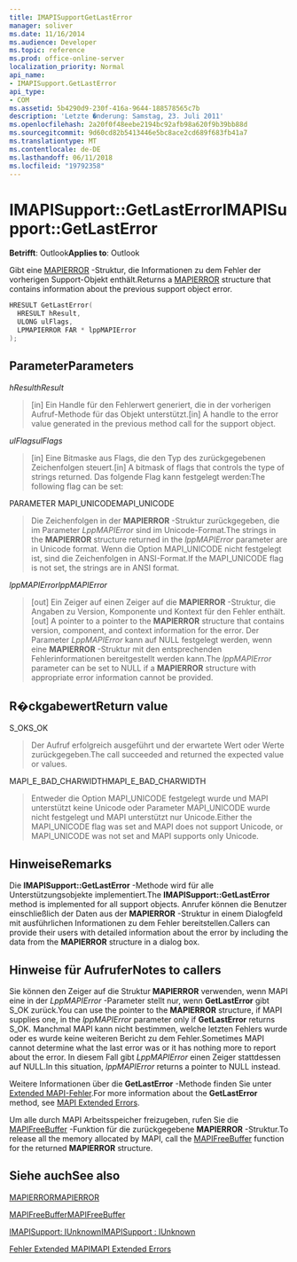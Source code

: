 ```yaml
---
title: IMAPISupportGetLastError
manager: soliver
ms.date: 11/16/2014
ms.audience: Developer
ms.topic: reference
ms.prod: office-online-server
localization_priority: Normal
api_name:
- IMAPISupport.GetLastError
api_type:
- COM
ms.assetid: 5b4290d9-230f-416a-9644-188578565c7b
description: 'Letzte �nderung: Samstag, 23. Juli 2011'
ms.openlocfilehash: 2a20f0f48eebe2194bc92afb98a620f9b39bb88d
ms.sourcegitcommit: 9d60cd82b5413446e5bc8ace2cd689f683fb41a7
ms.translationtype: MT
ms.contentlocale: de-DE
ms.lasthandoff: 06/11/2018
ms.locfileid: "19792358"
---
```

# <a name="imapisupportgetlasterror"></a><span data-ttu-id="f7eff-103">IMAPISupport::GetLastError</span><span class="sxs-lookup"><span data-stu-id="f7eff-103">IMAPISupport::GetLastError</span></span>

  
  
<span data-ttu-id="f7eff-104">**Betrifft**: Outlook</span><span class="sxs-lookup"><span data-stu-id="f7eff-104">**Applies to**: Outlook</span></span> 
  
<span data-ttu-id="f7eff-105">Gibt eine [MAPIERROR](mapierror.md) -Struktur, die Informationen zu dem Fehler der vorherigen Support-Objekt enthält.</span><span class="sxs-lookup"><span data-stu-id="f7eff-105">Returns a [MAPIERROR](mapierror.md) structure that contains information about the previous support object error.</span></span> 
  
```cpp
HRESULT GetLastError(
  HRESULT hResult,
  ULONG ulFlags,
  LPMAPIERROR FAR * lppMAPIError
);
```

## <a name="parameters"></a><span data-ttu-id="f7eff-106">Parameter</span><span class="sxs-lookup"><span data-stu-id="f7eff-106">Parameters</span></span>

 <span data-ttu-id="f7eff-107">_hResult_</span><span class="sxs-lookup"><span data-stu-id="f7eff-107">_hResult_</span></span>
  
> <span data-ttu-id="f7eff-108">[in] Ein Handle für den Fehlerwert generiert, die in der vorherigen Aufruf-Methode für das Objekt unterstützt.</span><span class="sxs-lookup"><span data-stu-id="f7eff-108">[in] A handle to the error value generated in the previous method call for the support object.</span></span>
    
 <span data-ttu-id="f7eff-109">_ulFlags_</span><span class="sxs-lookup"><span data-stu-id="f7eff-109">_ulFlags_</span></span>
  
> <span data-ttu-id="f7eff-110">[in] Eine Bitmaske aus Flags, die den Typ des zurückgegebenen Zeichenfolgen steuert.</span><span class="sxs-lookup"><span data-stu-id="f7eff-110">[in] A bitmask of flags that controls the type of strings returned.</span></span> <span data-ttu-id="f7eff-111">Das folgende Flag kann festgelegt werden:</span><span class="sxs-lookup"><span data-stu-id="f7eff-111">The following flag can be set:</span></span>
    
<span data-ttu-id="f7eff-112">PARAMETER MAPI_UNICODE</span><span class="sxs-lookup"><span data-stu-id="f7eff-112">MAPI_UNICODE</span></span> 
  
> <span data-ttu-id="f7eff-113">Die Zeichenfolgen in der **MAPIERROR** -Struktur zurückgegeben, die im Parameter _LppMAPIError_ sind im Unicode-Format.</span><span class="sxs-lookup"><span data-stu-id="f7eff-113">The strings in the **MAPIERROR** structure returned in the  _lppMAPIError_ parameter are in Unicode format.</span></span> <span data-ttu-id="f7eff-114">Wenn die Option MAPI_UNICODE nicht festgelegt ist, sind die Zeichenfolgen in ANSI-Format.</span><span class="sxs-lookup"><span data-stu-id="f7eff-114">If the MAPI_UNICODE flag is not set, the strings are in ANSI format.</span></span> 
    
 <span data-ttu-id="f7eff-115">_lppMAPIError_</span><span class="sxs-lookup"><span data-stu-id="f7eff-115">_lppMAPIError_</span></span>
  
> <span data-ttu-id="f7eff-116">[out] Ein Zeiger auf einen Zeiger auf die **MAPIERROR** -Struktur, die Angaben zu Version, Komponente und Kontext für den Fehler enthält.</span><span class="sxs-lookup"><span data-stu-id="f7eff-116">[out] A pointer to a pointer to the **MAPIERROR** structure that contains version, component, and context information for the error.</span></span> <span data-ttu-id="f7eff-117">Der Parameter _LppMAPIError_ kann auf NULL festgelegt werden, wenn eine **MAPIERROR** -Struktur mit den entsprechenden Fehlerinformationen bereitgestellt werden kann.</span><span class="sxs-lookup"><span data-stu-id="f7eff-117">The  _lppMAPIError_ parameter can be set to NULL if a **MAPIERROR** structure with appropriate error information cannot be provided.</span></span> 
    
## <a name="return-value"></a><span data-ttu-id="f7eff-118">R�ckgabewert</span><span class="sxs-lookup"><span data-stu-id="f7eff-118">Return value</span></span>

<span data-ttu-id="f7eff-119">S_OK</span><span class="sxs-lookup"><span data-stu-id="f7eff-119">S_OK</span></span> 
  
> <span data-ttu-id="f7eff-120">Der Aufruf erfolgreich ausgeführt und der erwartete Wert oder Werte zurückgegeben.</span><span class="sxs-lookup"><span data-stu-id="f7eff-120">The call succeeded and returned the expected value or values.</span></span>
    
<span data-ttu-id="f7eff-121">MAPI_E_BAD_CHARWIDTH</span><span class="sxs-lookup"><span data-stu-id="f7eff-121">MAPI_E_BAD_CHARWIDTH</span></span> 
  
> <span data-ttu-id="f7eff-122">Entweder die Option MAPI_UNICODE festgelegt wurde und MAPI unterstützt keine Unicode oder Parameter MAPI_UNICODE wurde nicht festgelegt und MAPI unterstützt nur Unicode.</span><span class="sxs-lookup"><span data-stu-id="f7eff-122">Either the MAPI_UNICODE flag was set and MAPI does not support Unicode, or MAPI_UNICODE was not set and MAPI supports only Unicode.</span></span>
    
## <a name="remarks"></a><span data-ttu-id="f7eff-123">Hinweise</span><span class="sxs-lookup"><span data-stu-id="f7eff-123">Remarks</span></span>

<span data-ttu-id="f7eff-124">Die **IMAPISupport::GetLastError** -Methode wird für alle Unterstützungsobjekte implementiert.</span><span class="sxs-lookup"><span data-stu-id="f7eff-124">The **IMAPISupport::GetLastError** method is implemented for all support objects.</span></span> <span data-ttu-id="f7eff-125">Anrufer können die Benutzer einschließlich der Daten aus der **MAPIERROR** -Struktur in einem Dialogfeld mit ausführlichen Informationen zu dem Fehler bereitstellen.</span><span class="sxs-lookup"><span data-stu-id="f7eff-125">Callers can provide their users with detailed information about the error by including the data from the **MAPIERROR** structure in a dialog box.</span></span> 
  
## <a name="notes-to-callers"></a><span data-ttu-id="f7eff-126">Hinweise für Aufrufer</span><span class="sxs-lookup"><span data-stu-id="f7eff-126">Notes to callers</span></span>

<span data-ttu-id="f7eff-127">Sie können den Zeiger auf die Struktur **MAPIERROR** verwenden, wenn MAPI eine in der _LppMAPIError_ -Parameter stellt nur, wenn **GetLastError** gibt S_OK zurück.</span><span class="sxs-lookup"><span data-stu-id="f7eff-127">You can use the pointer to the **MAPIERROR** structure, if MAPI supplies one, in the  _lppMAPIError_ parameter only if **GetLastError** returns S_OK.</span></span> <span data-ttu-id="f7eff-128">Manchmal MAPI kann nicht bestimmen, welche letzten Fehlers wurde oder es wurde keine weiteren Bericht zu dem Fehler.</span><span class="sxs-lookup"><span data-stu-id="f7eff-128">Sometimes MAPI cannot determine what the last error was or it has nothing more to report about the error.</span></span> <span data-ttu-id="f7eff-129">In diesem Fall gibt _LppMAPIError_ einen Zeiger stattdessen auf NULL.</span><span class="sxs-lookup"><span data-stu-id="f7eff-129">In this situation,  _lppMAPIError_ returns a pointer to NULL instead.</span></span> 
  
<span data-ttu-id="f7eff-130">Weitere Informationen über die **GetLastError** -Methode finden Sie unter [Extended MAPI-Fehler](mapi-extended-errors.md).</span><span class="sxs-lookup"><span data-stu-id="f7eff-130">For more information about the **GetLastError** method, see [MAPI Extended Errors](mapi-extended-errors.md).</span></span>
  
<span data-ttu-id="f7eff-131">Um alle durch MAPI Arbeitsspeicher freizugeben, rufen Sie die [MAPIFreeBuffer](mapifreebuffer.md) -Funktion für die zurückgegebene **MAPIERROR** -Struktur.</span><span class="sxs-lookup"><span data-stu-id="f7eff-131">To release all the memory allocated by MAPI, call the [MAPIFreeBuffer](mapifreebuffer.md) function for the returned **MAPIERROR** structure.</span></span> 
  
## <a name="see-also"></a><span data-ttu-id="f7eff-132">Siehe auch</span><span class="sxs-lookup"><span data-stu-id="f7eff-132">See also</span></span>



[<span data-ttu-id="f7eff-133">MAPIERROR</span><span class="sxs-lookup"><span data-stu-id="f7eff-133">MAPIERROR</span></span>](mapierror.md)
  
[<span data-ttu-id="f7eff-134">MAPIFreeBuffer</span><span class="sxs-lookup"><span data-stu-id="f7eff-134">MAPIFreeBuffer</span></span>](mapifreebuffer.md)
  
[<span data-ttu-id="f7eff-135">IMAPISupport: IUnknown</span><span class="sxs-lookup"><span data-stu-id="f7eff-135">IMAPISupport : IUnknown</span></span>](imapisupportiunknown.md)


[<span data-ttu-id="f7eff-136">Fehler Extended MAPI</span><span class="sxs-lookup"><span data-stu-id="f7eff-136">MAPI Extended Errors</span></span>](mapi-extended-errors.md)


